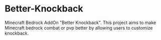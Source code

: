 # Better-Knockback
Minecraft Bedrock AddOn "Better Knockback".
This project aims to make Minecraft bedrock combat or pvp better by allowing users to customize knockback.
